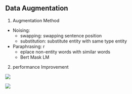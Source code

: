 ## Data Augmentation 

1. Augmentation Method
- Noising: 
  - swapping: swapping sentence position
  - substitution: substitute entity with same type entity
- Paraphrasing: r
  - eplace non-entity words with similar words
  - Bert Mask LM 

2. performance Improvement


![](https://files.mdnice.com/user/8955/d5fbb7ca-52cd-41da-93c4-a3e54a0a78f0.png)


![](https://files.mdnice.com/user/8955/84a0a221-fd94-44c2-8428-9acfadc81162.png)
